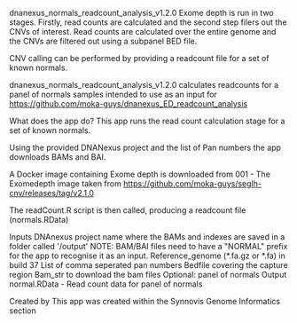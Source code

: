 dnanexus_normals_readcount_analysis_v1.2.0
Exome depth is run in two stages. Firstly, read counts are calculated and the second step filers out the CNVs of interest. Read counts are calculated over the entire genome and the CNVs are filtered out using a subpanel BED file.

CNV calling can be performed by providing a readcount file for a set of known normals. 

dnanexus_normals_readcount_analysis_v1.2.0 calculates readcounts for a panel of normals samples intended to use as an input for https://github.com/moka-guys/dnanexus_ED_readcount_analysis

What does the app do?
This app runs the read count calculation stage for a set of known normals.

Using the provided DNANexus project and the list of Pan numbers the app downloads BAMs and BAI.

A Docker image containing Exome depth is downloaded from 001 - The Exomedepth image taken from https://github.com/moka-guys/seglh-cnv/releases/tag/v2.1.0

The readCount.R script is then called, producing a readcount file (normals.RData) 

Inputs
DNAnexus project name where the BAMs and indexes are saved in a folder called '/output'
NOTE: BAM/BAI files need to have a "NORMAL" prefix for the app to recognise it as an input.
Reference_genome (*.fa.gz or *.fa) in build 37
List of comma seperated pan numbers
Bedfile covering the capture region
Bam_str to download the bam files
Optional: panel of normals
Output
normal.RData - Read count data for panel of normals

Created by
This app was created within the Synnovis Genome Informatics section